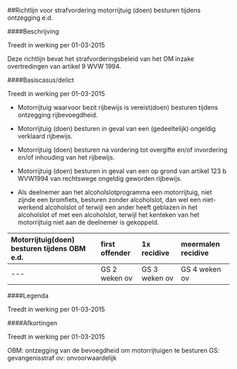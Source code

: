 <meta http-equiv='Content-Type' content='text/html; charset=utf-8' />

##Richtlijn voor strafvordering motorrijtuig (doen) besturen tijdens ontzegging e.d.

####Beschrijving

Treedt in werking per 01-03-2015 

Deze richtlijn bevat het strafvorderingsbeleid van het OM inzake overtredingen van artikel 9 WVW 1994.    

####Basiscasus/delict

Treedt in werking per 01-03-2015 

* Motorrijtuig waarvoor bezit rijbewijs is vereist(doen) besturen tijdens ontzegging rijbevoegdheid.  

* Motorrijtuig (doen) besturen in geval van een (gedeeltelijk) ongeldig verklaard rijbewijs.  

* Motorrijtuig (doen) besturen na vordering tot overgifte en/of invordering en/of inhouding van het rijbewijs.  

* Motorrijtuig (doen) besturen in geval van een op grond van artikel 123 b WVW1994 van rechtswege ongeldig geworden rijbewijs.  

* Als deelnemer aan het alcoholslotprogramma een motorrijtuig, niet zijnde een bromfiets, besturen zonder alcoholslot, dan wel een niet-werkend alcoholslot of terwijl een ander heeft geblazen in het alcoholslot of met een alcoholslot, terwijl het kenteken van het motorrijtuig niet aan de deelnemer is gekoppeld.    

| Motorrijtuig(doen) besturen tijdens OBM e.d.  | first offender  | 1x recidive  | meermalen recidive  |
|:---|:---|:---|:---|
| --- | GS 2 weken ov  | GS 3 weken ov  | GS 4 weken ov  |

####Legenda

Treedt in werking per 01-03-2015 

####Afkortingen

Treedt in werking per 01-03-2015 

OBM: ontzegging van de bevoegdheid om motorrijtuigen te besturen GS: gevangenisstraf ov: onvoorwaardelijk      
